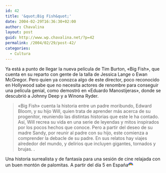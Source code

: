 ```yaml
---
id: 42
title: '&quot;Big Fish&quot;'
date: 2004-02-29T16:36:30+02:00
author: Chavalina
layout: post
guid: http://www.wp.chavalina.net/?p=42
permalink: /2004/02/29/post-42/
categories:
  - Cultura
---
```

Ya está a punto de llegar la nueva película de Tim Burton, «Big Fish», que cuenta en su reparto con gente de la talla de Jessica Lange o Ewan McGregor. Pero quien ya conozca algo de este director, <span title="para lo que se merece en mi opinión" class="anotacion">poco reconocido en Hollywood</span> sabe que no necesita actores de renombre para conseguir una película genial, como demostró en «Eduardo Manostijeras», donde se descubrió a Johnny Deep y a Winona Ryder.

> «Big Fish» cuenta la historia entre un padre moribundo, Edward Bloom, y su hijo Will, quien trata de aprender más acerca de su progenitor, reuniendo las distintas historias que este le ha contado. Así, Will recrea su vida en una serie de leyendas y mitos inspirados por los pocos hechos que conoce. Pero a partir del deseo de su madre Sandy, por reunir al padre con su hijo, este comienza a comprender la debacle de su padre. En sus relatos hay viajes alrededor del mundo, y delirios que incluyen gigantes, tornados y brujas. .

Una historia surrealista y de fantasía para una sesión de cine relajada con un buen montón de palomitas. A partir del día 5 en Espa&ntilde;a![emo](/imagenes/emoticonos/arcoiris.gif)